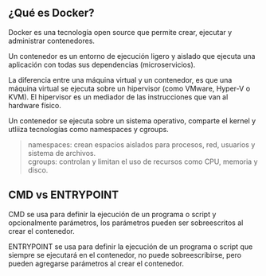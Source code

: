 ## ¿Qué es Docker?

Docker es una tecnología open source que permite crear, ejecutar y administrar contenedores.

Un contenedor es un entorno de ejecución ligero y aislado que ejecuta una aplicación con todas sus dependencias (microservicios).

La diferencia entre una máquina virtual y un contenedor, es que una máquina virtual se ejecuta sobre un hipervisor (como VMware, Hyper-V o KVM). El hipervisor es un mediador de las instrucciones que van al hardware físico.

Un contenedor se ejecuta sobre un sistema operativo, comparte el kernel y utliiza tecnologías como namespaces y cgroups.

> namespaces: crean espacios aislados para procesos, red, usuarios y sistema de archivos. <br>
> cgroups: controlan y limitan el uso de recursos como CPU, memoria y disco.

## CMD vs ENTRYPOINT

CMD se usa para definir la ejecución de un programa o script y opcionalmente parámetros, los parámetros pueden ser sobreescritos al crear el contenedor.

ENTRYPOINT se usa para definir la ejecución de un programa o script que siempre se ejecutará en el contenedor, no puede sobreescribirse, pero pueden agregarse parámetros al crear el contenedor.

